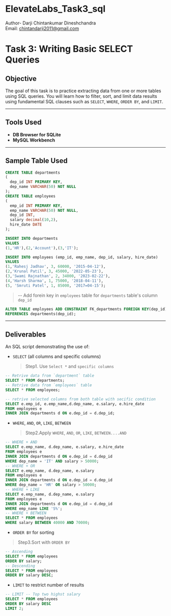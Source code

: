 # ElevateLabs_Task3_sql
Author- Darji Chintankumar Dineshchandra
<br>
Email: chintandarji2011@gmail.com
# Task 3: Writing Basic SELECT Queries

## Objective
The goal of this task is to practice extracting data from one or more tables using SQL queries. You will learn how to filter, sort, and limit data results using fundamental SQL clauses such as `SELECT`, `WHERE`, `ORDER BY`, and `LIMIT`.

---

## Tools Used
- **DB Browser for SQLite**
- **MySQL Workbench**

---
## Sample Table Used

```sql
CREATE TABLE departments
(
  dep_id INT PRIMARY KEY,
  dep_name VARCHAR(50) NOT NULL
);
CREATE TABLE employees
(
  emp_id INT PRIMARY KEY,
  emp_name VARCHAR(50) NOT NULL,
  dep_id INT,
  salary decimal(10,2),
  hire_date DATE
);

INSERT INTO departments
VALUES 
(1,'HR'),(2,'Account'),(3,'IT');

INSERT INTO employees (emp_id, emp_name, dep_id, salary, hire_date)
VALUES
(1,'Rahesj Jadhav', 3, 60000, '2015-04-12'),
(2,'Krunal Patil', 3, 45000, '2022-05-23'),
(3,'Swami Rajnathan', 2, 34000, '2023-02-22'),
(4,'Harsh Sharma', 1, 75000, '2018-04-11'),
(5, 'Smruti Patel', 1, 85000, '2017=04-15');
```
> -- Add forein key in `employees` table for `departments` table's column `dep_id`
```sql
ALTER TABLE employees ADD CONSTRAINT FK_departments FOREIGN KEY(dep_id)
REFERENCES departments(dep_id);
```
---
## Deliverables
An SQL script demonstrating the use of:
- `SELECT` (all columns and specific columns)
  > Step1. Use `Select *` and `specific columns`

```sql
-- Retrive data from `department` table
SELECT * FROM departments;
-- Retrive data from `employees` table
SELECT * FROM employees;

-- retrive selected columns from both table with secific condition
SELECT e.emp_id, e.emp_name,d.dep_name, e.salary, e.hire_date
FROM employees e
INNER JOIN departments d ON e.dep_id = d.dep_id;
```
- `WHERE`, `AND`, `OR`, `LIKE`, `BETWEEN`
  > Step2.Apply `WHERE`, `AND`, `OR`, `LIKE`, `BETWEEN....AND`
```sql
-- WHERE + AND
SELECT e.emp_name, d.dep_name, e.salary, e.hire_date
FROM employees e
INNER JOIN departments d ON e.dep_id = d.dep_id
WHERE dep_name = 'IT' AND salary > 50000;
-- WHERE + OR
SELECT e.emp_name, d.dep_name, e.salary
FROM employees e
INNER JOIN departments d ON e.dep_id = d.dep_id
WHERE dep_name = 'HR' OR salary > 50000;
-- WHERE + LIKE
SELECT e.emp_name, d.dep_name, e.salary
FROM employees e
INNER JOIN departments d ON e.dep_id = d.dep_id
WHERE emp_name LIKE 'S%';
-- WHERE + BETWEEN
SELECT * FROM employees
WHERE salary BETWEEN 40000 AND 70000;
```
- `ORDER BY` for sorting
> Step3.Sort with `ORDER BY`
```sql
-- Ascending
SELECT * FROM employees
ORDER BY salary;
-- Descending
SELECT * FROM employees
ORDER BY salary DESC;
```
- `LIMIT` to restrict number of results
```sql
-- LIMIT -- Top two highst salary
SELECT * FROM employees
ORDER BY salary DESC
LIMIT 2;
```


